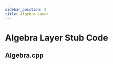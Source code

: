 ```yaml
---
sidebar_position: 2
title: Algebra Layer
---
```


# Algebra Layer Stub Code

## Algebra.cpp

```cpp

```
